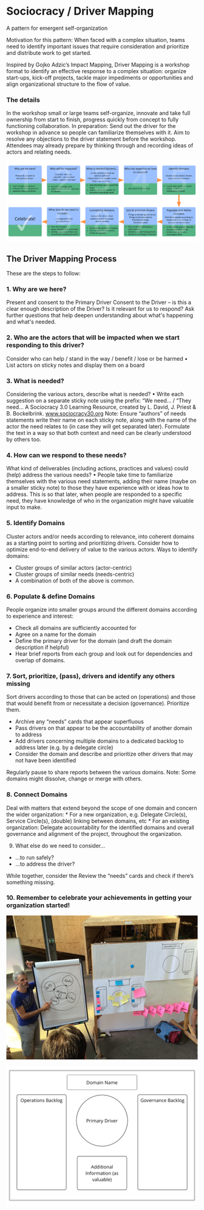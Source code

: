 # Sociocracy / Driver Mapping

A pattern for emergent self-organization 

Motivation for this pattern: When faced with a complex situation, teams need to identify important issues that require consideration and prioritize and distribute work to get started.

Inspired by Gojko Adzic’s Impact Mapping, Driver Mapping is a workshop format to identify an effective response to a complex situation: organize start-ups, kick-off projects, tackle major impediments or opportunities and align organizational structure to the flow of value.

### The details

In the workshop small or large teams self-organize, innovate and take full ownership from start to finish, progress quickly from concept to fully functioning collaboration. In preparation: Send out the driver for the workshop in advance so people can familiarize themselves with it. Aim to resolve any objections to the driver statement before the workshop. Attendees may already prepare by thinking through and recording ideas of actors and relating needs.

![](.gitbook/assets/image%20%283%29.png)

## The Driver Mapping Process

These are the steps to follow:

### 1. Why are we here?

Present and consent to the Primary Driver Consent to the Driver – is this a clear enough description of the Driver? Is it relevant for us to respond? Ask further questions that help deepen understanding about what's happening and what's needed.

### 2. Who are the actors that will be impacted when we start responding to this driver?

Consider who can help / stand in the way / benefit / lose or be harmed • List actors on sticky notes and display them on a board

### 3. What is needed?

Considering the various actors, describe what is needed? • Write each suggestion on a separate sticky note using the prefix: “We need… / “They need… A Sociocracy 3.0 Learning Resource, created by L. David, J. Priest & B. Bockelbrink. www.sociocracy30.org Note: Ensure “authors” of needs statements write their name on each sticky note, along with the name of the actor the need relates to \(in case they will get separated later\). Formulate the text in a way so that both context and need can be clearly understood by others too. 

### 4. How can we respond to these needs?

What kind of deliverables \(including actions, practices and values\) could \(help\) address the various needs? • People take time to familiarize themselves with the various need statements, adding their name \(maybe on a smaller sticky note\) to those they have experience with or ideas how to address. This is so that later, when people are responded to a specific need, they have knowledge of who in the organization might have valuable input to make.

### 5. Identify Domains

Cluster actors and/or needs according to relevance, into coherent domains as a starting point to sorting and prioritizing drivers. Consider how to optimize end-to-end delivery of value to the various actors. Ways to identify domains:

* Cluster groups of similar actors \(actor-centric\)
* Cluster groups of similar needs \(needs-centric\)
* A combination of both of the above is common. 

### 6. Populate & define Domains

People organize into smaller groups around the different domains according to experience and interest: 

* Check all domains are sufficiently accounted for
* Agree on a name for the domain
* Define the primary driver for the domain \(and draft the domain description if helpful\)
* Hear brief reports from each group and look out for dependencies and overlap of domains.

### 7. Sort, prioritize, \(pass\), drivers and identify any others missing

Sort drivers according to those that can be acted on \(operations\) and those that would benefit from or necessitate a decision \(governance\). Prioritize them.

* Archive any “needs” cards that appear superfluous
* Pass drivers on that appear to be the accountability of another domain to address
* Add drivers concerning multiple domains to a dedicated backlog to address later \(e.g. by a delegate circle\)
* Consider the domain and describe and prioritize other drivers that may not have been identified 

Regularly pause to share reports between the various domains. Note: Some domains might dissolve, change or merge with others.

### 8. Connect Domains

Deal with matters that extend beyond the scope of one domain and concern the wider organization: \* For a new organization, e.g. Delegate Circle\(s\), Service Circle\(s\), \(double\) linking between domains, etc \* For an existing organization: Delegate accountability for the identified domains and overall governance and alignment of the project, throughout the organization.

9. What else do we need to consider… 

* …to run safely? 
* ...to address the driver? 

While together, consider the Review the “needs” cards and check if there’s something missing.

### 10. Remember to celebrate your achievements in getting your organization started!

![](.gitbook/assets/image%20%281%29.png)

![](.gitbook/assets/image%20%282%29.png)

